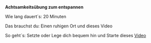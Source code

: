 **Achtsamkeitsübung zum entspannen**

Wie lang dauert´s: 20 Minuten

Das brauchst du: Einen ruhigen Ort und dieses Video

So geht´s: Setzte oder Lege dich bequem hin und Starte dieses [Video](https://www.youtube.com/watch?v=eLhzxcn9bZk)
